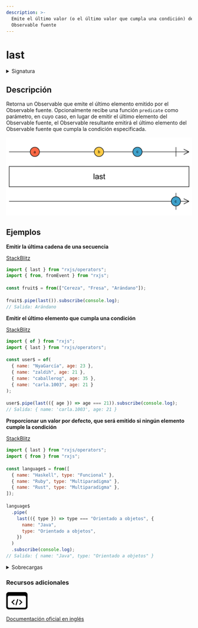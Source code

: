 ```yaml
---
description: >-
  Emite el último valor (o el último valor que cumpla una condición) del el
  Observable fuente
---
```


# last

<details>

<summary>Signatura</summary>

#### Firma

`last<T, D>(predicate?: (value: T, index: number, source: Observable<T>) => boolean, defaultValue?: D): OperatorFunction<T, T | D>`

#### Parámetros

#### Retorna

`OperatorFunction<T, T | D>`: Un Observable que emite el último elemento del Observable que cumpla la condición, o un `NoSuchElementException` si no se emite ningún elemento.

#### Lanza

`EmptyError` Propaga un `EmptyError` a la _callback_ de error del Observable si este se completa antes de emitir alguna notificación `next`.

`Error` - Se lanza en el caso de que ningún elemento cumple la condición especificada por el Observable fuente.

</details>

## Descripción

Retorna un Observable que emite el último elemento emitido por el Observable fuente. Opcionalmente recibe una función `predicate` como parámetro, en cuyo caso, en lugar de emitir el último elemento del Observable fuente, el Observable resultante emitirá el último elemento del Observable fuente que cumpla la condición especificada.

![Diagrama de canicas del operador last](assets/images/marble-diagrams/filtering/last.png)

## Ejemplos

**Emitir la última cadena de una secuencia**

[StackBlitz](https://stackblitz.com/edit/rxjs-last-1?file=index.ts)

```javascript
import { last } from "rxjs/operators";
import { from, fromEvent } from "rxjs";

const fruit$ = from(["Cereza", "Fresa", "Arándano"]);

fruit$.pipe(last()).subscribe(console.log);
// Salida: Arándano
```

**Emitir el último elemento que cumpla una condición**

[StackBlitz](https://stackblitz.com/edit/rxjs-last-2?file=index.ts)

```javascript
import { of } from "rxjs";
import { last } from "rxjs/operators";

const user$ = of(
  { name: "NyaGarcía", age: 23 },
  { name: "zaldih", age: 21 },
  { name: "caballerog", age: 35 },
  { name: "carla.1003", age: 21 }
);

user$.pipe(last(({ age }) => age === 21)).subscribe(console.log);
// Salida: { name: 'carla.1003', age: 21 }
```

**Proporcionar un valor por defecto, que será emitido si ningún elemento cumple la condición**

[StackBlitz](https://stackblitz.com/edit/rxjs-last-3?file=index.ts)

```javascript
import { last } from "rxjs/operators";
import { from } from "rxjs";

const language$ = from([
  { name: "Haskell", type: "Funcional" },
  { name: "Ruby", type: "Multiparadigma" },
  { name: "Rust", type: "Multiparadigma" },
]);

language$
  .pipe(
    last(({ type }) => type === "Orientado a objetos", {
      name: "Java",
      type: "Orientado a objetos",
    })
  )
  .subscribe(console.log);
// Salida: { name: "Java", type: "Orientado a objetos" }
```

<details>

<summary>Sobrecargas</summary>

#### Firma

`last(predicate?: null, defaultValue?: D): OperatorFunction<T, T | D>`

#### Parámetros

#### Retorna

`OperatorFunction<T, T | D>`

#### Firma

`last(predicate: (value: T, index: number, source: Observable<T>) => value is S, defaultValue?: S): OperatorFunction<T, S>`

#### Parámetros

#### Retorna

`OperatorFunction<T, S>`

#### Firma

`last(predicate: (value: T, index: number, source: Observable<T>) => boolean, defaultValue?: D): OperatorFunction<T, T | D>`

#### Parámetros

#### Retorna

`OperatorFunction<T, T | D>`

</details>

### Recursos adicionales

[![Source code](assets/icons/source-code.png)](https://github.com/ReactiveX/rxjs/blob/master/src/internal/operators/last.ts)

[Documentación oficial en inglés](https://rxjs.dev/api/operators/last)
